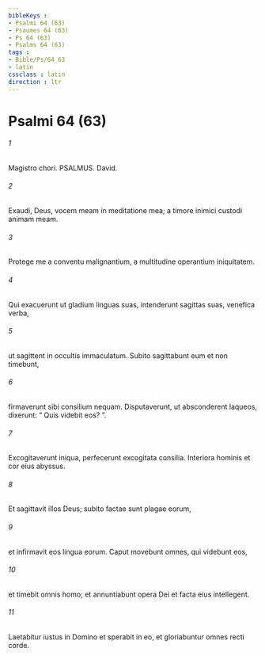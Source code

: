 ```yaml
---
bibleKeys : 
- Psalmi 64 (63)
- Psaumes 64 (63)
- Ps 64 (63)
- Psalms 64 (63)
tags : 
- Bible/Ps/64_63
- latin
cssclass : latin
direction : ltr
---
```


# Psalmi 64 (63)

###### 1
Magistro chori. PSALMUS. David.
###### 2
Exaudi, Deus, vocem meam in meditatione mea; a timore inimici custodi animam meam.
###### 3
Protege me a conventu malignantium, a multitudine operantium iniquitatem.
###### 4
Qui exacuerunt ut gladium linguas suas, intenderunt sagittas suas, venefica verba,
###### 5
ut sagittent in occultis immaculatum. Subito sagittabunt eum et non timebunt,
###### 6
firmaverunt sibi consilium nequam. Disputaverunt, ut absconderent laqueos, dixerunt: “ Quis videbit eos? ”.
###### 7
Excogitaverunt iniqua, perfecerunt excogitata consilia. Interiora hominis et cor eius abyssus.
###### 8
Et sagittavit illos Deus; subito factae sunt plagae eorum,
###### 9
et infirmavit eos lingua eorum. Caput movebunt omnes, qui videbunt eos,
###### 10
et timebit omnis homo; et annuntiabunt opera Dei et facta eius intellegent.
###### 11
Laetabitur iustus in Domino et sperabit in eo, et gloriabuntur omnes recti corde.
